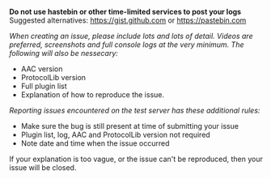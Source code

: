 **Do not use hastebin or other time-limited services to post your logs**
Suggested alternatives: https://gist.github.com or https://pastebin.com

_When creating an issue, please include lots and lots of detail. Videos are preferred, screenshots and full console logs at the very minimum. The following will also be nessecary:_
- AAC version
- ProtocolLib version
- Full plugin list
- Explanation of how to reproduce the issue.

_Reporting issues encountered on the test server has these additional rules:_
- Make sure the bug is still present at time of submitting your issue
- Plugin list, log, AAC and ProtocolLib version not required
- Note date and time when the issue occurred

If your explanation is too vague, or the issue can't be reproduced, then your issue will be closed.
